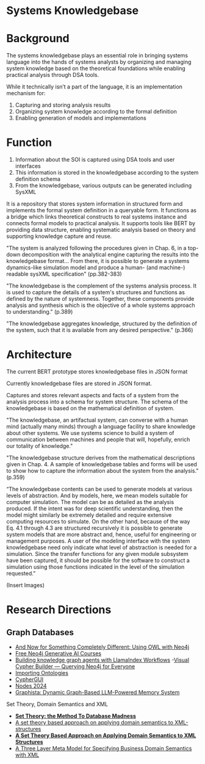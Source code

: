 # Systems Knowledgebase

# Background

The systems knowledgebase plays an essential role in bringing systems language into the hands of systems analysts by organizing and managing system knowledge based on the theoretical foundations while enabling practical analysis through DSA tools.

While it technically isn’t a part of the language, it is an implementation mechanism for: 

1. Capturing and storing analysis results
2. Organizing system knowledge according to the formal definition
3. Enabling generation of models and implementations

# Function

1. Information about the SOI is captured using DSA tools and user interfaces
2. This information is stored in the knowledgebase according to the system definition schema
3. From the knowledgebase, various outputs can be generated including SysXML

It is a repository that stores system information in structured form and implements the formal system definition in a queryable form. It functions as a bridge which links theoretical constructs to real systems instance and connects formal models to practical analysis. It supports tools like BERT by providing data structure, enabling systematic analysis based on theory and supporting knowledge capture and reuse. 

"The system is analyzed following the procedures given in Chap. 6, in a top-down decomposition with the analytical engine capturing the results into the knowledgebase format... From there, it is possible to generate a systems dynamics-like simulation model and produce a human- (and machine-) readable sysXML specification" (pp.382-383)

"The knowledgebase is the complement of the systems analysis process. It is used to capture the details of a system's structures and functions as defined by the nature of systemness. Together, these components provide analysis and synthesis which is the objective of a whole systems approach to understanding." (p.389)

"The knowledgebase aggregates knowledge, structured by the definition of the system, such that it is available from any desired perspective." (p.366)

# Architecture

The current BERT prototype stores knowledgebase files in JSON format

Currently knowledgebase files are stored in JSON format.

Captures and stores relevant aspects and facts of a system from the analysis process into a schema for system structure. The schema of the knowledgebase is based on the mathematical definition of system.

"The knowledgebase, an artifactual system, can converse with a human mind (actually many minds) through a language facility to share knowledge about other systems. We use systems science to build a system of communication between machines and people that will, hopefully, enrich our totality of knowledge."

"The knowledgebase structure derives from the mathematical descriptions given in Chap. 4. A sample of knowledgebase tables and forms will be used to show how to capture the information about the system from the analysis." (p.359)

“The knowledgebase contents can be used to generate models at various levels of abstraction. And by models, here, we mean models suitable for computer simulation. The model can be as detailed as the analysis produced. If the intent was for deep scientific understanding, then the model might similarly be extremely detailed and require extensive computing resources to simulate. On the other hand, because of the way Eq. 4.1 through 4.3 are structured recursively it is possible to generate system models that are more abstract and, hence, useful for engineering or management purposes. A user of the modeling interface with the system knowledgebase need only indicate what level of abstraction is needed for a simulation. Since the transfer functions for any given module subsystem have been captured, it should be possible for the software to construct a simulation using those functions indicated in the level of the simulation requested.”

(Insert Images)

# Research Directions

## Graph Databases

- [And Now for Something Completely Different: Using OWL with Neo4j](https://neo4j.com/blog/using-owl-with-neo4j/)
- [Free Neo4j Generative AI Courses](https://graphacademy.neo4j.com/categories/generative-ai/)
- [Building knowledge graph agents with LlamaIndex Workflows](https://www.llamaindex.ai/blog/building-knowledge-graph-agents-with-llamaindex-workflows)
-[Visual Cypher Builder — Querying Neo4j for Everyone](https://medium.com/neo4j/visual-cypher-builder-querying-neo4j-for-everyone-85cdbcd6dbb1)
- [Importing Ontologies](https://neo4j.com/labs/neosemantics/4.0/importing-ontologies/)
- [CypherGUI](https://github.com/stefanak-michal/cyphergui)
- [Nodes 2024](https://www.youtube.com/playlist?list=PL9Hl4pk2FsvU6t-fXNeQfkpnmgMm4w5h3)
- [Graphista: Dynamic Graph-Based LLM-Powered Memory System](https://github.com/pippinlovesyou/graphista)

Set Theory, Domain Semantics and XML

- [**Set Theory: the Method To Database Madness**](https://medium.com/basecs/set-theory-the-method-to-database-madness-5ec4b4f05d79)
- [A set theory based approach on applying domain semantics to XML-structures](https://ieeexplore.ieee.org/document/994070)
- [**A Set Theory Based Approach on Applying Domain Semantics to XML Structures**](https://www.computer.org/csdl/proceedings-article/hicss/2002/14350120/12OmNxYtuaq)
- [A Three Layer Meta Model for Specifying
Business Domain Semantics with XML](https://www.ambuehler.ethz.ch/cdstore/www2002/poster/176.pdf)
